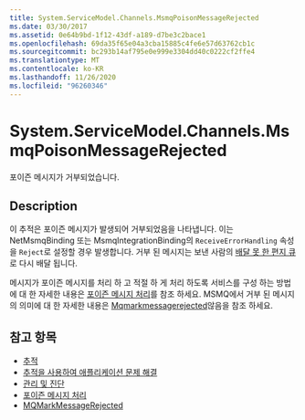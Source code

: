 ```yaml
---
title: System.ServiceModel.Channels.MsmqPoisonMessageRejected
ms.date: 03/30/2017
ms.assetid: 0e64b9bd-1f12-43df-a189-d7be3c2bace1
ms.openlocfilehash: 69da35f65e04a3cba15885c4fe6e57d63762cb1c
ms.sourcegitcommit: bc293b14af795e0e999e3304dd40c0222cf2ffe4
ms.translationtype: MT
ms.contentlocale: ko-KR
ms.lasthandoff: 11/26/2020
ms.locfileid: "96260346"
---
```

# <a name="systemservicemodelchannelsmsmqpoisonmessagerejected"></a>System.ServiceModel.Channels.MsmqPoisonMessageRejected

포이즌 메시지가 거부되었습니다.  
  
## <a name="description"></a>Description  

 이 추적은 포이즌 메시지가 발생되어 거부되었음을 나타냅니다. 이는 NetMsmqBinding 또는 MsmqIntegrationBinding의 `ReceiveErrorHandling` 속성을 `Reject`로 설정할 경우 발생합니다. 거부 된 메시지는 보낸 사람의 [배달 못 한 편지 큐](../../feature-details/using-dead-letter-queues-to-handle-message-transfer-failures.md)로 다시 배달 됩니다.  
  
 메시지가 포이즌 메시지를 처리 하 고 적절 하 게 처리 하도록 서비스를 구성 하는 방법에 대 한 자세한 내용은 [포이즌 메시지 처리](../../feature-details/poison-message-handling.md)를 참조 하세요. MSMQ에서 거부 된 메시지의 의미에 대 한 자세한 내용은 [Mqmarkmessagerejected](/previous-versions/windows/desktop/msmq/ms707071(v=vs.85))않음을 참조 하세요.  
  
## <a name="see-also"></a>참고 항목

- [추적](index.md)
- [추적을 사용하여 애플리케이션 문제 해결](using-tracing-to-troubleshoot-your-application.md)
- [관리 및 진단](../index.md)
- [포이즌 메시지 처리](../../feature-details/poison-message-handling.md)
- [MQMarkMessageRejected](/previous-versions/windows/desktop/msmq/ms707071(v=vs.85))
